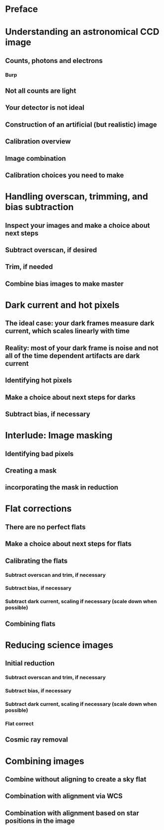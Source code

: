 # Preface

# Understanding an astronomical CCD image

## Counts, photons and electrons
### Burp
## Not all counts are light
## Your detector is not ideal
## Construction of an artificial (but realistic) image
## Calibration overview
## Image combination
## Calibration choices you need to make

# Handling overscan, trimming, and bias subtraction

## Inspect your images and make a choice about next steps
## Subtract overscan, if desired
## Trim, if needed
## Combine bias images to make master

# Dark current and hot pixels

## The ideal case: your dark frames measure dark current, which scales linearly with time
## Reality: most of your dark frame is noise and not all of the time dependent artifacts are dark current
## Identifying hot pixels
## Make a choice about next steps for darks
## Subtract bias, if necessary

# Interlude: Image masking
## Identifying bad pixels
## Creating a mask
## incorporating the mask in reduction

# Flat corrections
## There are no perfect flats
## Make a choice about next steps for flats
## Calibrating the flats
### Subtract overscan and trim, if necessary
### Subtract bias, if necessary
### Subtract dark current, scaling if necessary (scale down when possible)
## Combining flats

# Reducing science images
## Initial reduction
### Subtract overscan and trim, if necessary
### Subtract bias, if necessary
### Subtract dark current, scaling if necessary (scale down when possible)
### Flat correct
## Cosmic ray removal

# Combining images
## Combine without aligning to create a sky flat
## Combination with alignment via WCS
## Combination with alignment based on star positions in the image


